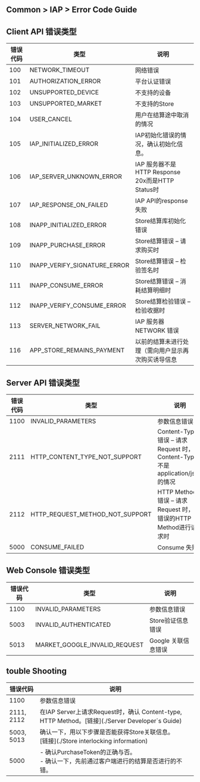 ## Common > IAP > Error Code Guide

## Client API 错误类型

| 错误 代码  | 类型 |                             说明|
|----------- |  --------------------------------- | ----------------------------------------------------|
|100       |  NETWORK_TIMEOUT                |  网络错误|
|101       |  AUTHORIZATION_ERROR            |  平台认证错误|
|102       |  UNSUPPORTED_DEVICE             |  不支持的设备|
|103       |  UNSUPPORTED_MARKET             |  不支持的Store|
|104       |  USER_CANCEL                    |  用户在结算途中取消的情况|
|105       |  IAP_INITIALIZED_ERROR         |  IAP初始化错误的情况，确认初始化信息。|
|106       |  IAP_SERVER_UNKNOWN_ERROR     |  IAP 服务器不是HTTP Response 20x而是HTTP Status时|
|107       |  IAP_RESPONSE_ON_FAILED       |  IAP API的response失败|
|108       |  INAPP_INITIALIZED_ERROR       |  Store结算库初始化错误|
|109       |  INAPP_PURCHASE_ERROR          |  Store结算错误 – 请求购买时|
|110       |  INAPP_VERIFY_SIGNATURE_ERROR |  Store结算错误 – 检验签名时|
|111       |  INAPP_CONSUME_ERROR           |  Store结算错误 – 消耗结算明细时|
|112       |  INAPP_VERIFY_CONSUME_ERROR   |  Store结算检验错误 – 检验收据时|
|113       |  SERVER_NETWORK_FAIL           |  IAP 服务器 NETWORK 错误|
|116       |  APP_STORE_REMAINS_PAYMENT    |  以前的结算未进行处理（需向用户显示再次购买诱导信息|

## Server API 错误类型

|错误代码  |  类型  |                                说明|
|---------- | ------------------------------------- | ------------|
|1100  |     INVALID_PARAMETERS                  | 参数信息错误|
|2111  |     HTTP_CONTENT_TYPE_NOT_SUPPORT    | Content-Type 错误 – 请求Request 时，Content-Type不是 application/json的情况|
|2112  |     HTTP_REQUEST_METHOD_NOT_SUPPORT  | HTTP Method 错误 – 请求Request 时，用错误的HTTP Method进行请求时|
|5000  |     CONSUME_FAILED                      | Consume 失败|

## Web Console 错误类型

|错误代码  | 类型                             |  说明|
|---------- | ---------------------------------- | ---------------------|
|1100  |     INVALID_PARAMETERS                |参数信息错误|
|5003  |     INVALID_AUTHENTICATED             |Store验证信息错误|
|5013  |     MARKET_GOOGLE_INVALID_REQUEST   |Google 关联信息错误|

## touble Shooting

|错误代码  |   说明|
|-|-|
|1100      |   参数信息错误|
|2111, 2112  | 在IAP Server上请求Request时，确认 Content-type, HTTP Method。[链接](./Server Developer`s Guide)|
|5003, 5013  | 确认一下，用以下步骤是否能获得Store关联信息。<br> [链接](./Store interlocking information)|
|5000       |  - 确认PurchaseToken的正确与否。<br>- 确认一下，先前通过客户端进行的结算是否进行的不错。|
